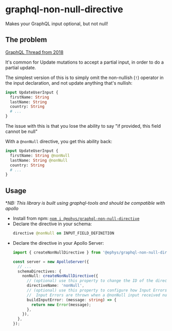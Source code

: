 # graphql-non-null-directive

Makes your GraphQL input optional, but not null!

## The problem

[GraphQL Thread from 2018](https://github.com/graphql/graphql-spec/issues/542)

It's common for Update mutations to accept a partial input, in order to do a partial update.

The simplest version of this is to simply omit the non-nullish (`!`) operator in the input declaration, and not update anything that's nullish:

```graphql
input UpdateUserInput {
  firstName: String
  lastName: String
  country: String
  # ...
}
```

The issue with this is that you lose the ability to say "if provided, this field cannot be null"

With a `@nonNull` directive, you get this ability back:

```graphql
input UpdateUserInput {
  firstName: String @nonNull
  lastName: String @nonNull
  country: String
  # ...
}
```

## Usage

**NB: This library is built using graphql-tools and should be compatible with apollo*

- Install from npm: [`npm i @ephys/graphql-non-null-directive`](https://www.npmjs.com/package/@ephys/graphql-non-null-directive)
- Declare the directive in your schema: 
    ```graphql
    directive @nonNull on INPUT_FIELD_DEFINITION
    ```
- Declare the directive in your Apollo Server:
    ```typescript
    import { createNonNullDirective } from '@ephys/graphql-non-null-directive';
  
    const server = new ApolloServer({
      // ...
      schemaDirectives: { 
        nonNull: createNonNullDirective({
          // (optional) use this property to change the ID of the directive
          directiveName: 'nonNull',
          // (optional) use this property to configure how Input Errors are built
          //  Input Errors are thrown when a @nonNull input received null..
          buildInputError: (message: string) => {
            return new Error(message);
          },
        }),
      },
    });
    ```
